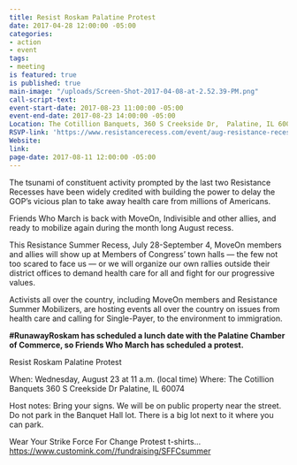 ```yaml
---
title: Resist Roskam Palatine Protest
date: 2017-04-28 12:00:00 -05:00
categories:
- action
- event
tags:
- meeting
is featured: true
is published: true
main-image: "/uploads/Screen-Shot-2017-04-08-at-2.52.39-PM.png"
call-script-text: 
event-start-date: 2017-08-23 11:00:00 -05:00
event-end-date: 2017-08-23 14:00:00 -05:00
Location: The Cotillion Banquets, 360 S Creekside Dr,  Palatine, IL 60074
RSVP-link: 'https://www.resistancerecess.com/event/aug-resistance-recess-events/13509/signup/?akid=&zip=&source= '
Website: 
link: 
page-date: 2017-08-11 12:00:00 -05:00
---
```


The tsunami of constituent activity prompted by the last two Resistance Recesses have been widely credited with building the power to delay the GOP’s vicious plan to take away health care from millions of Americans.

Friends Who March is back with MoveOn, Indivisible and other allies, and ready to mobilize again during the month long August recess. 

This Resistance Summer Recess, July 28-September 4, MoveOn members and allies will show up at Members of Congress’ town halls — the few not too scared to face us — or we will organize our own rallies outside their district offices to demand health care for all and fight for our progressive values. 

Activists all over the country, including MoveOn members and Resistance Summer Mobilizers, are hosting events all over the country on issues from health care and calling for Single-Payer, to the environment to immigration. 

**#RunawayRoskam has scheduled a lunch date with the Palatine Chamber of Commerce, so Friends Who March has scheduled a protest.** 

Resist Roskam Palatine Protest 

When:  Wednesday, August 23 at 11 a.m. (local time)
Where: The Cotillion Banquets
  360 S Creekside Dr
  Palatine, IL 60074

Host notes:
Bring your signs. We will be on public property near the street. Do not park in the Banquet Hall lot. There is a big lot next to it where you can park.

Wear Your Strike Force For Change Protest t-shirts... https://www.customink.com//fundraising/SFFCsummer  
